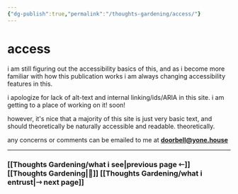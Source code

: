 ```yaml
---
{"dg-publish":true,"permalink":"/thoughts-gardening/access/"}
---
```


# access

i am still figuring out the accessibility basics of this, and as i become more familiar with how this publication works i am always changing accessibility features in this.

i apologize for lack of alt-text and internal linking/ids/ARIA in this site. i am getting to a place of working on it! soon!

however, it's nice that a majority of this site is just very basic text, and should theoretically be naturally accessible and readable. theoretically.

any concerns or comments can be emailed to me at **doorbell@yone.house**

---
### [[Thoughts Gardening/what i see\|previous page ⇽]] [[Thoughts Gardening\|💬]] [[Thoughts Gardening/what i entrust\|⇾ next page]]